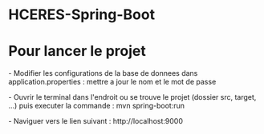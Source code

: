 # HCERES-Spring-Boot

<h1> Pour lancer le projet </h1>
<p> - Modifier les configurations de la base de donnees dans application.properties : mettre a jour le nom et le mot de passe </p>
<p> - Ouvrir le terminal dans l'endroit ou se trouve le projet (dossier src, target, ...) puis executer la commande : mvn spring-boot:run </p>
<p> - Naviguer vers le lien suivant : http://localhost:9000 </p>
